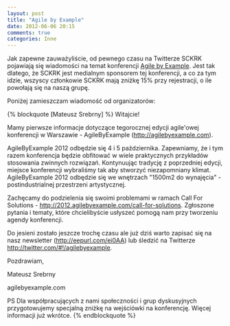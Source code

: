 ```yaml
---
layout: post
title: "Agile by Example"
date: 2012-06-06 20:15
comments: true
categories: Inne
---
```


Jak zapewne zauważyliście, od pewnego czasu na Twitterze SCKRK pojawiają się wiadomości na temat konferencji [Agile by Example][abe].
Jest tak dlatego, że SCKRK jest medialnym sponsorem tej konferencji, a co za tym idzie, wszyscy członkowie SCKRK mają zniżkę 15% przy rejestracji, o ile powołają się na naszą grupę.

<!--more-->

Poniżej zamieszczam wiadomość od organizatorów:

{% blockquote [Mateusz Srebrny] %}
Witajcie!

Mamy pierwsze informacje dotyczące tegorocznej edycji agile'owej
konferencji w Warszawie - AgileByExample (http://agilebyexample.com).

AgileByExample 2012 odbędzie się 4 i 5 października. Zapewniamy, że i
tym razem konferencja będzie obfitować w wiele praktycznych przykładów
stosowania zwinnych rozwiązań. Kontynuując tradycję z poprzedniej
edycji, miejsce konferencji wybraliśmy tak aby stworzyć niezapomniany
klimat. AgileByExample 2012 odbędzie się we wnętrzach "1500m2 do
wynajęcia" - postindustrialnej przestrzeni artystycznej.

Zachęcamy do podzielenia się swoimi problemami w ramach Call For
Solutions - http://2012.agilebyexample.com/call-for-solutions.
Zgłoszone pytania i tematy, które chcielibyście usłyszeć pomogą nam
przy tworzeniu agendy konferencji.

Do jesieni zostało jeszcze trochę czasu ale już dziś warto zapisać się
na nasz newsletter (http://eepurl.com/ei0AA) lub śledzić na Twitterze
http://twitter.com/#!/agilebyexample.


Pozdrawiam,

Mateusz Srebrny

agilebyexample.com


PS Dla współpracujących z nami społeczności i grup dyskusyjnych
przygotowujemy specjalną zniżkę na wejściówki na konferencję. Więcej
informacji już wkrótce.
{% endblockquote %}

[abe]: http://2012.agilebyexample.com/
